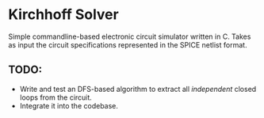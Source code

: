 # Kirchhoff Solver

Simple commandline-based electronic circuit simulator written in C. Takes as input the circuit specifications represented in the SPICE netlist format.


## TODO:
- Write and test an DFS-based algorithm to extract all *independent* closed loops from the circuit. 
- Integrate it into the codebase.